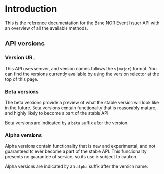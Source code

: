 # Introduction

This is the reference documentation for the Bane NOR Event Issuer API with an overview of all the available methods.

## API versions

### Version URL

This API uses semver, and version names follows the `v{major}` format. You can find the versions currently available by using the version selector at the top of this page.

### Beta versions

The beta versions provide a preview of what the stable version will look like in the future. Beta versions contain functionality that is reasonably mature, and highly likely to become a part of the stable API.

Beta versions are indicated by a `beta` suffix after the version.

### Alpha versions

Alpha versions contain functionality that is new and experimental, and not guaranteed to ever become a part of the stable API. This functionality presents no guarantee of service, so its use is subject to caution.

Alpha versions are indicated by an `alpha` suffix after the version name.
